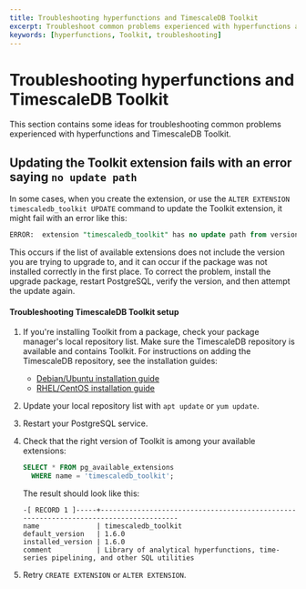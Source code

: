 ```yaml
---
title: Troubleshooting hyperfunctions and TimescaleDB Toolkit
excerpt: Troubleshoot common problems experienced with hyperfunctions and TimescaleDB Toolkit
keywords: [hyperfunctions, Toolkit, troubleshooting]
---
```


# Troubleshooting hyperfunctions and TimescaleDB Toolkit

This section contains some ideas for troubleshooting common problems experienced
with hyperfunctions and TimescaleDB Toolkit.

<!---
* Keep this section in alphabetical order
* Use this format for writing troubleshooting sections:
 - Cause: What causes the problem?
 - Consequence: What does the user see when they hit this problem?
 - Fix/Workaround: What can the user do to fix or work around the problem? Provide a "Resolving" Procedure if required.
 - Result: When the user applies the fix, what is the result when the same action is applied?
* Copy this comment at the top of every troubleshooting page
-->

## Updating the Toolkit extension fails with an error saying `no update path`

In some cases, when you create the extension, or use the `ALTER EXTENSION timescaledb_toolkit UPDATE` command to
update the Toolkit extension, it might fail with an error like this:

```sql
ERROR:  extension "timescaledb_toolkit" has no update path from version "1.2" to version "1.3"
```

This occurs if the list of available extensions does not include the version you
are trying to upgrade to, and it can occur if the package was not installed
correctly in the first place. To correct the problem, install the upgrade
package, restart PostgreSQL, verify the version, and then attempt the update
again.

<Procedure>

#### Troubleshooting TimescaleDB Toolkit setup

1.  If you're installing Toolkit from a package, check your package manager's
    local repository list. Make sure the TimescaleDB repository is available and
    contains Toolkit. For instructions on adding the TimescaleDB repository, see
    the installation guides:
    *   [Debian/Ubuntu installation guide][deb-install]
    *   [RHEL/CentOS installation guide][rhel-install]
1.  Update your local repository list with `apt update` or `yum update`.
1.  Restart your PostgreSQL service.
1.  Check that the right version of Toolkit is among your available extensions:

    ```sql
    SELECT * FROM pg_available_extensions
      WHERE name = 'timescaledb_toolkit';
    ```

    The result should look like this:

    ```
    -[ RECORD 1 ]-----+--------------------------------------------------------------------------------------
    name              | timescaledb_toolkit
    default_version   | 1.6.0
    installed_version | 1.6.0
    comment           | Library of analytical hyperfunctions, time-series pipelining, and other SQL utilities
    ```

1.  Retry `CREATE EXTENSION` or `ALTER EXTENSION`.

</Procedure>

[deb-install]: /install/latest/self-hosted/installation-linux/
[rhel-install]: /install/latest/self-hosted/installation-linux/
